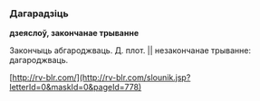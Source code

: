 ### Дагарадзіць
**дзеяслоў, закончанае трыванне**

Закончыць абгароджваць. Д. плот. || незакончанае трыванне: дагароджваць.

<a rel="author">[http://rv-blr.com/](http://rv-blr.com/slounik.jsp?letterId=0&maskId=0&pageId=778)</a>

